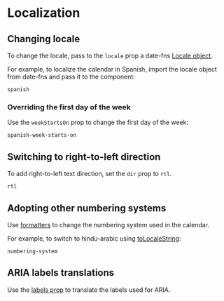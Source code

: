 # Localization

## Changing locale

To change the locale, pass to the `locale` prop a date-fns [Locale object](http://date-fns.org/docs/Locale).

For example, to localize the calendar in Spanish, import the locale object from date-fns and pass it to the component:

```include-example
spanish
```

### Overriding the first day of the week

Use the `weekStartsOn` prop to change the first day of the week:

```include-example
spanish-week-starts-on
```

## Switching to right-to-left direction

To add right-to-left text direction, set the `dir` prop to `rtl`.

```include-example
rtl
```

## Adopting other numbering systems

Use [formatters](/guides/formatters) to change the numbering system used in the calendar.

For example, to switch to hindu-arabic using [toLocaleString](https://developer.mozilla.org/en/docs/Web/JavaScript/Reference/Global_Objects/Date/toLocaleString):

```include-example
numbering-system
```

## ARIA labels translations

Use the [labels prop](/api/interfaces/daypickerdefaultprops#labels) to translate the labels used for ARIA.
